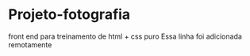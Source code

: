 # Projeto-fotografia
 front end para treinamento de html + css puro 
 Essa linha foi adicionada remotamente
